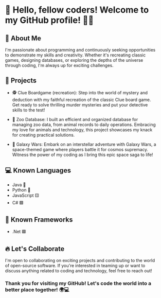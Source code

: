 # 👋 Hello, fellow coders! Welcome to my GitHub profile! 👨‍💻

## 🚀 About Me
I'm passionate about programming and continuously seeking opportunities to demonstrate my skills and creativity. Whether it's recreating classic games, designing databases, or exploring the depths of the universe through coding, I'm always up for exciting challenges.

## 🎯 Projects
- 🕵️ Clue Boardgame (recreation):
Step into the world of mystery and deduction with my faithful recreation of the classic Clue board game. Get ready to solve thrilling murder mysteries and put your detective skills to the test!

- 🦁 Zoo Database:
I built an efficient and organized database for managing zoo data, from animal records to daily operations. Embracing my love for animals and technology, this project showcases my knack for creating practical solutions.

- 🌌 Galaxy Wars:
Embark on an interstellar adventure with Galaxy Wars, a space-themed game where players battle it for cosmos supremacy. Witness the power of my coding as I bring this epic space saga to life!

## 💻 Known Languages
- Java 🍵
- Python 🐍
- JavaScript 🟨
- C# 🟪

## 🔨 Known Frameworks
- .Net 🟪

## 🔥 Let's Collaborate
I'm open to collaborating on exciting projects and contributing to the world of open-source software. If you're interested in teaming up or want to discuss anything related to coding and technology, feel free to reach out!

### Thank you for visiting my GitHub! Let's code the world into a better place together! 🌍💻

